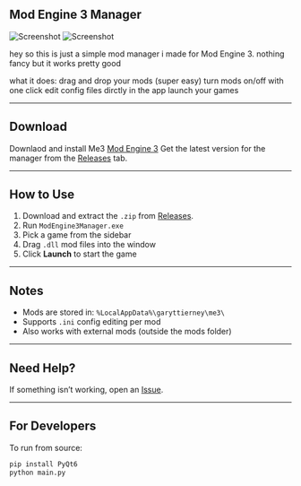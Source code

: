 ## Mod Engine 3 Manager


![Screenshot](https://i.ibb.co/GQygXRQF/Screenshot-2025-06-18-202933.png)
![Screenshot](https://i.ibb.co/nqDyCq2r/Screenshot-2025-06-18-205547.png)

hey so this is just a simple mod manager i made for Mod Engine 3. nothing fancy but it works pretty good


what it does:
drag and drop your mods (super easy)
turn mods on/off with one click
edit config files dirctly in the app
launch your games

---

## Download

Downlaod and install Me3 [Mod Engine 3](https://github.com/garyttierney/me3/releases/latest) 
Get the latest version for the manager from the [Releases](https://github.com/2pz/me3-manager/releases) tab.

---

## How to Use

1. Download and extract the `.zip` from [Releases](https://github.com/2pz/me3-manager/releases).
2. Run `ModEngine3Manager.exe`
3. Pick a game from the sidebar
4. Drag `.dll` mod files into the window
5. Click **Launch** to start the game

---

## Notes

- Mods are stored in: `%LocalAppData%\garyttierney\me3\`
- Supports `.ini` config editing per mod
- Also works with external mods (outside the mods folder)

---

## Need Help?

If something isn’t working, open an [Issue](https://github.com/2Pz/me3-manager/issues).

---

## For Developers

To run from source:

```bash
pip install PyQt6
python main.py
